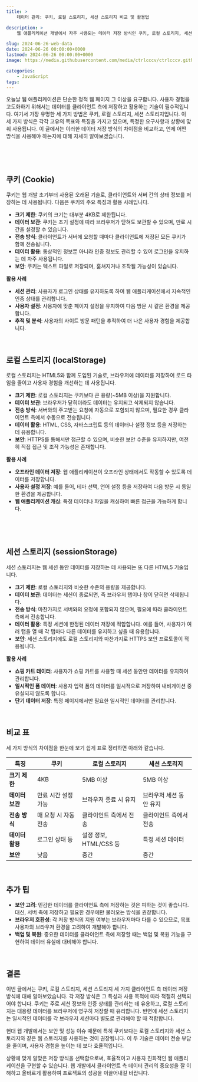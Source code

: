 ```yaml
---
title: >  
    데이터 관리: 쿠키, 로컬 스토리지, 세션 스토리지 비교 및 활용법

description: >  
    웹 애플리케이션 개발에서 자주 사용되는 데이터 저장 방식인 쿠키, 로컬 스토리지, 세션 스토리지의 차이점과 각각의 장단점을 상세하게 설명합니다.

slug: 2024-06-26-web-data
date: 2024-06-26 00:00:00+0000
lastmod: 2024-06-26 00:00:00+0000
image: https://media.githubusercontent.com/media/ctrlcccv/ctrlcccv.github.io/master/assets/img/post/2024-06-26-web-data.webp

categories:
    - JavaScript
tags:
---
```


오늘날 웹 애플리케이션은 단순한 정적 웹 페이지 그 이상을 요구합니다. 사용자 경험을 고도화하기 위해서는 데이터를 클라이언트 측에 저장하고 활용하는 기술이 필수적입니다. 여기서 가장 유명한 세 가지 방법은 쿠키, 로컬 스토리지, 세션 스토리지입니다. 이 세 가지 방식은 각각 고유의 목표와 특징을 가지고 있으며, 특정한 요구사항과 상황에 맞춰 사용됩니다. 이 글에서는 이러한 데이터 저장 방식의 차이점을 비교하고, 언제 어떤 방식을 사용해야 하는지에 대해 자세히 알아보겠습니다.    

<br>

<ins class="adsbygoogle"
     style="display:block; text-align:center;"
     data-ad-layout="in-article"
     data-ad-format="fluid"
     data-ad-client="ca-pub-8535540836842352"
     data-ad-slot="2974559225"></ins>
<script>
     (adsbygoogle = window.adsbygoogle || []).push({});
</script>


<br>

## 쿠키 (Cookie)
쿠키는 웹 개발 초기부터 사용된 오래된 기술로, 클라이언트와 서버 간의 상태 정보를 저장하는 데 사용됩니다. 다음은 쿠키의 주요 특징과 활용 사례입니다.

* **크기 제한**: 쿠키의 크기는 대부분 4KB로 제한됩니다.
* **데이터 보관**: 쿠키는 초기 설정에 따라 브라우저가 닫혀도 보관할 수 있으며, 만료 시간을 설정할 수 있습니다.
* **전송 방식**: 클라이언트가 서버에 요청할 때마다 클라이언트에 저장된 모든 쿠키가 함께 전송됩니다.
* **데이터 활용**: 통상적인 정보뿐 아니라 인증 정보도 관리할 수 있어 로그인을 유지하는 데 자주 사용됩니다.
* **보안**: 쿠키는 텍스트 파일로 저장되며, 훔쳐지거나 조작될 가능성이 있습니다.  
  
**활용 사례**  
* **세션 관리**: 사용자가 로그인 상태를 유지하도록 하여 웹 애플리케이션에서 지속적인 인증 상태를 관리합니다.
* **사용자 설정**: 사용자에 맞춘 페이지 설정을 유지하여 다음 방문 시 같은 환경을 제공합니다.
* **추적 및 분석**: 사용자의 사이트 방문 패턴을 추적하여 더 나은 사용자 경험을 제공합니다.  

<br>

## 로컬 스토리지 (localStorage)
로컬 스토리지는 HTML5와 함께 도입된 기술로, 브라우저에 데이터를 저장하여 로드 타임을 줄이고 사용자 경험을 개선하는 데 사용됩니다.

* **크기 제한**: 로컬 스토리지는 쿠키보다 큰 용량(~5MB 이상)을 지원합니다.
* **데이터 보관**: 브라우저가 닫히더라도 데이터는 유지되고 삭제되지 않습니다.
* **전송 방식**: 서버와의 주고받는 요청에 자동으로 포함되지 않으며, 필요한 경우 클라이언트 측에서 수동으로 전송됩니다.
* **데이터 활용**: HTML, CSS, 자바스크립트 등의 데이터나 설정 정보 등을 저장하는 데 유용합니다.
* **보안**: HTTPS를 통해서만 접근할 수 있으며, 비슷한 보안 수준을 유지하지만, 여전히 직접 접근 및 조작 가능성은 존재합니다.  
  
**활용 사례**  
* **오프라인 데이터 저장**: 웹 애플리케이션이 오프라인 상태에서도 작동할 수 있도록 데이터를 저장합니다.
* **사용자 설정 저장**: 예를 들어, 테마 선택, 언어 설정 등을 저장하여 다음 방문 시 동일한 환경을 제공합니다.
* **웹 애플리케이션 캐싱**: 특정 데이터나 파일을 캐싱하여 빠른 접근을 가능하게 합니다.  

<br>

<ins class="adsbygoogle"
     style="display:block; text-align:center;"
     data-ad-layout="in-article"
     data-ad-format="fluid"
     data-ad-client="ca-pub-8535540836842352"
     data-ad-slot="2974559225"></ins>
<script>
     (adsbygoogle = window.adsbygoogle || []).push({});
</script>


<br>

## 세션 스토리지 (sessionStorage)
세션 스토리지는 웹 세션 동안 데이터를 저장하는 데 사용되는 또 다른 HTML5 기술입니다.  

* **크기 제한**: 로컬 스토리지와 비슷한 수준의 용량을 제공합니다.
* **데이터 보관**: 데이터는 세션이 종료되면, 즉 브라우저 탭이나 창이 닫히면 삭제됩니다.
* **전송 방식**: 마찬가지로 서버와의 요청에 포함되지 않으며, 필요에 따라 클라이언트 측에서 전송합니다.
* **데이터 활용**: 특정 세션에 한정된 데이터 저장에 적합합니다. 예를 들어, 사용자가 여러 탭을 열 때 각 탭마다 다른 데이터를 유지하고 싶을 때 유용합니다.
* **보안**: 세션 스토리지에도 로컬 스토리지와 마찬가지로 HTTPS 보안 프로토콜이 적용됩니다.

**활용 사례**  
* **쇼핑 카트 데이터**: 사용자가 쇼핑 카트를 사용할 때 세션 동안만 데이터를 유지하여 관리합니다.
* **일시적인 폼 데이터**: 사용자 입력 폼의 데이터를 일시적으로 저장하여 내비게이션 중 유실되지 않도록 합니다.
* **단기 데이터 저장**: 특정 페이지에서만 필요한 일시적인 데이터를 관리합니다.  

<br>

## 비교 표
세 가지 방식의 차이점을 한눈에 보기 쉽게 표로 정리하면 아래와 같습니다.  

| 특징                    | 쿠키              | 로컬 스토리지      | 세션 스토리지        |
|-------------------------|-------------------|---------------------|----------------------|
| **크기 제한**           | 4KB               | 5MB 이상            | 5MB 이상             |
| **데이터 보관**         | 만료 시간 설정 가능 | 브라우저 종료 시 유지 | 브라우저 세션 동안 유지 |
| **전송 방식**           | 매 요청 시 자동 전송 | 클라이언트 측에서 전송 | 클라이언트 측에서 전송 |
| **데이터 활용**         | 로그인 상태 등    | 설정 정보, HTML/CSS 등 | 특정 세션 데이터       |
| **보안**                | 낮음              | 중간                | 중간                 |

<br>

## 추가 팁
* **보안 고려**: 민감한 데이터를 클라이언트 측에 저장하는 것은 피하는 것이 좋습니다. 대신, 서버 측에 저장하고 필요한 경우에만 불러오는 방식을 권장합니다.  
* **브라우저 호환성**: 각 저장 방식의 지원 여부는 브라우저마다 다를 수 있으므로, 목표 사용자의 브라우저 환경을 고려하여 개발해야 합니다.
* **백업 및 복원**: 중요한 데이터를 클라이언트 측에 저장할 때는 백업 및 복원 기능을 구현하여 데이터 유실에 대비해야 합니다.  

<br>

## 결론
이번 글에서는 쿠키, 로컬 스토리지, 세션 스토리지 세 가지 클라이언트 측 데이터 저장 방식에 대해 알아보았습니다. 각 저장 방식은 그 특성과 사용 목적에 따라 적절히 선택되어야 합니다. 쿠키는 주로 세션 정보와 인증 상태를 관리하는 데 유용하고, 로컬 스토리지는 대용량 데이터를 브라우저에 영구히 저장할 때 유리합니다. 반면에 세션 스토리지는 일시적인 데이터를 각 브라우저 세션마다 별도로 관리해야 할 때 적합합니다.   

현대 웹 개발에서는 보안 및 성능 이슈 때문에 특히 쿠키보다는 로컬 스토리지와 세션 스토리지와 같은 웹 스토리지를 사용하는 것이 권장됩니다. 이 두 기술은 데이터 전송 부담을 줄이며, 사용자 경험을 높이는 데 보다 효율적입니다.  

상황에 맞게 알맞은 저장 방식을 선택함으로써, 효율적이고 사용자 친화적인 웹 애플리케이션을 구현할 수 있습니다. 웹 개발에서 클라이언트 측 데이터 관리의 중요성을 잘 이해하고 올바르게 활용하여 프로젝트의 성공을 이끌어내길 바랍니다.     
